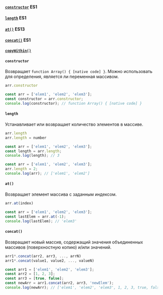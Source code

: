 #### [`constructor`](#constructor) ES1

#### [`length`](#length) ES1

#### [`at()`](#at) ES13

#### [`concat()`](#concat) ES1

#### [`copyWithin()`](#copywithin.md)

#### `constructor`
Возвращает `function Array() { [native code] }`. Можно использовать для определения, является ли переменная массивом.
```js
arr.constructor
```
```js
const arr = ['elem1', 'elem2', 'elem3'];
const constructor = arr.constructor;
console.log(constructor); // function Array() { [native code] }
```

#### `length`
Устанавливает или возвращает количество элементов в массиве.
```js
arr.length
arr.length = number
```
```js
const arr = ['elem1', 'elem2', 'elem3'];
const length = arr.length;
console.log(length); // 3

const arr = ['elem1', 'elem2', 'elem3'];
arr.length = 2;
console.log(arr); // ['elem1', 'elem2']
```

#### `at()`
Возвращает элемент массива с заданным индексом.
```js
arr.at(index)
```
```js
const arr = ['elem1', 'elem2', 'elem3'];
const lastElem = arr.at(-1);
console.log(lastElem); // 'elem3'
```

#### `concat()`
Возвращает новый массив, содержащий значения объединенных массивов (поверхностную копию) и/или значений.
```js
arr1*.concat(arr2, arr3, ..., arrN)
arr1*.concat(value1, value2, ..., valueN)
```
```js
const arr1 = ['elem1', 'elem2', 'elem3'];
const arr2 = [1, 2, 3];
const arr3 = [true, false];
const newArr = arr1.concat(arr2, arr3, 'newElem');
console.log(newArr); // ['elem1', 'elem2', 'elem3', 1, 2, 3, true, false, 'newElem']
```

